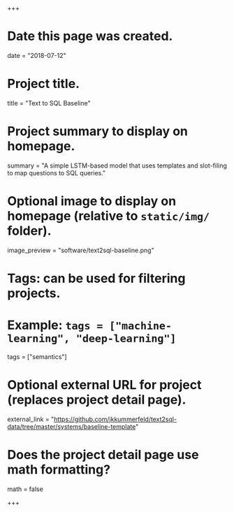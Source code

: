 +++
# Date this page was created.
date = "2018-07-12"

# Project title.
title = "Text to SQL Baseline"

# Project summary to display on homepage.
summary = "A simple LSTM-based model that uses templates and slot-filing to map questions to SQL queries."

# Optional image to display on homepage (relative to `static/img/` folder).
image_preview = "software/text2sql-baseline.png"

# Tags: can be used for filtering projects.
# Example: `tags = ["machine-learning", "deep-learning"]`
tags = ["semantics"]

# Optional external URL for project (replaces project detail page).
external_link = "https://github.com/jkkummerfeld/text2sql-data/tree/master/systems/baseline-template"

# Does the project detail page use math formatting?
math = false

+++

